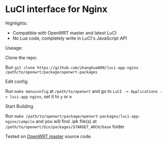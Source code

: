 # LuCI interface for Nginx

Highlights:

- Compatible with OpenWRT master and latest LuCI
- No Lua code, completely write in LuCI's JavaScript API

Useage:

Clone the repo:

Run `git clone https://github.com/zhanghua000/luci-app-nginx /path/to/openwrt/package/openwrt-packages`

Edit config

Run `make menuconfig` at `/path/to/openwrt` and go to `LuCI -> Applications -> luci-app-nginx`, set it to `y` or `m`

Start Building

Run `make /path/to/openwrt/package/openwrt-packages/luci-app-nginx/compile` and you will find .ipk file(s) at `/path/to/openwrt/bin/packages/$TARGET_ARCH/base` folder

Tested on [OpenWRT master](https://github.com/openwrt/openwrt) source code.
